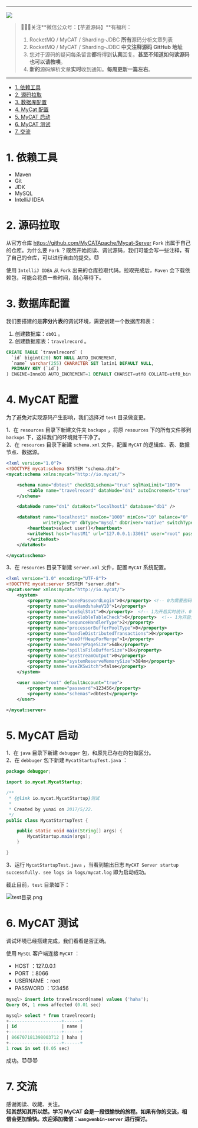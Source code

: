-------

![](http://www.yunai.me/images/common/wechat_mp.jpeg)

> 🙂🙂🙂关注**微信公众号：【芋道源码】**有福利：
> 1. RocketMQ / MyCAT / Sharding-JDBC **所有**源码分析文章列表  
> 2. RocketMQ / MyCAT / Sharding-JDBC **中文注释源码 GitHub 地址**  
> 3. 您对于源码的疑问每条留言**都**将得到**认真**回复。**甚至不知道如何读源码也可以请教噢**。  
> 4. **新的**源码解析文章**实时**收到通知。**每周更新一篇左右**。

-------


- [1. 依赖工具](#)
- [2. 源码拉取](#)
- [3. 数据库配置](#)
- [4. MyCat 配置](#)
- [5. MyCAT 启动](#)
- [6. MyCAT 测试](#)
- [7. 交流](#)

# 1. 依赖工具

* Maven
* Git
* JDK
* MySQL
* IntelliJ IDEA

# 2. 源码拉取

从官方仓库 https://github.com/MyCATApache/Mycat-Server `Fork` 出属于自己的仓库。为什么要 `Fork` ？既然开始阅读、调试源码，我们可能会写一些注释，有了自己的仓库，可以进行自由的提交。😈

使用 `IntelliJ IDEA` 从 `Fork` 出来的仓库拉取代码。拉取完成后，`Maven` 会下载依赖包，可能会花费一些时间，耐心等待下。

# 3. 数据库配置

我们要搭建的是**非分片表**的调试环境，需要创建一个数据库和表：

1. 创建数据库：`db01` 。
2. 创建数据库表：`travelrecord` 。

```SQL
CREATE TABLE `travelrecord` (
  `id` bigint(20) NOT NULL AUTO_INCREMENT,
  `name` varchar(255) CHARACTER SET latin1 DEFAULT NULL,
  PRIMARY KEY (`id`)
) ENGINE=InnoDB AUTO_INCREMENT=1 DEFAULT CHARSET=utf8 COLLATE=utf8_bin
```

# 4. MyCAT 配置

为了避免对实现源码产生影响，我们选择对 `test` 目录做变更。

1、在 `resources` 目录下新建文件夹 `backups` ，将原 `resources` 下的所有文件移到 `backups` 下，这样我们的环境就干干净了。  
2、在 `resources` 目录下新建 `schema.xml` 文件，配置 `MyCAT` 的逻辑库、表、数据节点、数据源。

```xml
<?xml version="1.0"?>
<!DOCTYPE mycat:schema SYSTEM "schema.dtd">
<mycat:schema xmlns:mycat="http://io.mycat/">

    <schema name="dbtest" checkSQLschema="true" sqlMaxLimit="100">
        <table name="travelrecord" dataNode="dn1" autoIncrement="true" primaryKey="id" />
    </schema>

	<dataNode name="dn1" dataHost="localhost1" database="db1" />

	<dataHost name="localhost1" maxCon="1000" minCon="10" balance="0"
			  writeType="0" dbType="mysql" dbDriver="native" switchType="1" slaveThreshold="100">
		<heartbeat>select user()</heartbeat>
		<writeHost host="hostM1" url="127.0.0.1:33061" user="root" password="123456"> <!-- ‼️‼️‼️ url、user、password 设置成你的数据库 -->
		</writeHost>
	</dataHost>

</mycat:schema>
```

3、在 `resources` 目录下新建 `server.xml` 文件，配置 `MyCAT` 系统配置。

```xml
<?xml version="1.0" encoding="UTF-8"?>
<!DOCTYPE mycat:server SYSTEM "server.dtd">
<mycat:server xmlns:mycat="http://io.mycat/">
	<system>
        <property name="nonePasswordLogin">0</property> <!-- 0为需要密码登陆、1为不需要密码登陆 ,默认为0，设置为1则需要指定默认账户-->
        <property name="useHandshakeV10">1</property>
        <property name="useSqlStat">0</property>  <!-- 1为开启实时统计、0为关闭 -->
        <property name="useGlobleTableCheck">0</property>  <!-- 1为开启全加班一致性检测、0为关闭 -->
		<property name="sequnceHandlerType">2</property>
		<property name="processorBufferPoolType">0</property>
		<property name="handleDistributedTransactions">0</property>
		<property name="useOffHeapForMerge">1</property>
        <property name="memoryPageSize">64k</property>
		<property name="spillsFileBufferSize">1k</property>
		<property name="useStreamOutput">0</property>
		<property name="systemReserveMemorySize">384m</property>
		<property name="useZKSwitch">false</property>
	</system>

	<user name="root" defaultAccount="true">
		<property name="password">123456</property>
		<property name="schemas">dbtest</property>
	</user>

</mycat:server>
```

# 5. MyCAT 启动

1、在 `java` 目录下新建 `debugger` 包，和原先已存在的包做区分。  
2、在 `debbuger` 包下新建 `MycatStartupTest.java` ：

```Java
package debugger;

import io.mycat.MycatStartup;

/**
 * {@link io.mycat.MycatStartup}测试
 *
 * Created by yunai on 2017/5/22.
 */
public class MycatStartupTest {

    public static void main(String[] args) {
        MycatStartup.main(args);
    }

}
```

3、运行 `MycatStartupTest.java` ，当看到输出日志 `MyCAT Server startup successfully. see logs in logs/mycat.log` 即为启动成功。

截止目前，`test` 目录如下：

![test目录.png](https://raw.githubusercontent.com/YunaiV/Blog/master/Database/MyCAT/images/1001/test目录.png)

# 6. MyCAT 测试

调试环境已经搭建完成，我们看看是否正确。

使用 `MySQL` 客户端连接 `MyCAT` ：

* HOST ：127.0.0.1
* PORT ：8066
* USERNAME ：root
* PASSWORD ：123456

```SQL
mysql> insert into travelrecord(name) values ('haha');
Query OK, 1 rows affected (0.01 sec)

mysql> select * from travelrecord;
+--------------------+------+
| id                 | name |
+--------------------+------+
| 866707181398003712 | haha |
+--------------------+------+
1 rows in set (0.05 sec)
```

成功。😈😈😈

# 7. 交流

感谢阅读、收藏、关注。  
**知其然知其所以然。学习 MyCAT 会是一段很愉快的旅程。如果有你的交流，相信会更加愉快。欢迎添加微信：`wangwenbin-server` 进行探讨。**


